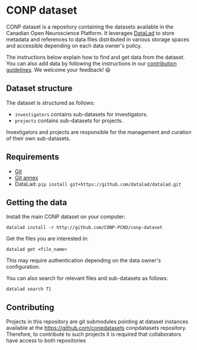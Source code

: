 # CONP dataset

CONP dataset is a repository containing the datasets available in the 
Canadian Open Neuroscience Platform. It leverages 
[DataLad](http://datalad.org) to store metadata and references to 
data files distributed in various storage spaces and accessible depending on each data owner's 
policy.

The instructions below explain how to find and get data from the dataset.
You can also add data by following the instructions in our [contribution
guidelines](https://github.com/CONP-PCNO/conp-dataset/.github/CONTRIBUTING.md).
We welcome your feedback! :smiley:

## Dataset structure

The dataset is structured as follows:

* `investigators` contains sub-datasets for investigators.
* `projects` contains sub-datasets for projects.

Investigators and projects are responsible for the management and curation 
of their own sub-datasets.

## Requirements

* [Git](https://git-scm.com/downloads)
* [Git annex](http://git-annex.branchable.com/install)
* DataLad: `pip install git+https://github.com/datalad/datalad.git`

## Getting the data

Install the main CONP dataset on your computer:

```console
datalad install -r http://github.com/CONP-PCNO/conp-dataset
```

Get the files you are interested in:

```console
datalad get <file_name>
```

This may require authentication depending on the data owner's configuration.

You can also search for relevant files and sub-datasets as follows:

```console
datalad search T1
```
## Contributing

Projects in this repository are git submodules pointing at dataset instances available at the https://github.com/conpdatasets conpdatasets repository.
Therefore, to contribute to such projects it is required that collaborators have access to both repositories 

